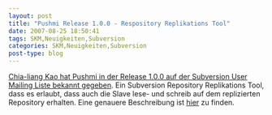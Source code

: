 ```yaml
---
layout: post
title: "Pushmi Release 1.0.0 - Respository Replikations Tool"
date: 2007-08-25 18:50:41
tags: SKM,Neuigkeiten,Subversion
categories: SKM,Neuigkeiten,Subversion
post-type: blog
---
```

<a href="http://subversion.tigris.org/servlets/ReadMsg?list=users&msgNo=69347">Chia-liang Kao hat Pushmi in der Release 1.0.0 auf der Subversion User Mailing Liste bekannt gegeben</a>. Ein Subversion Repository Replikations Tool, dass es erlaubt, dass auch die Slave lese- und schreib auf dem replizierten Repository erhalten. Eine genauere Beschreibung ist <a href="http://search.cpan.org/dist/Pushmi/lib/Pushmi.pm">hier</a> zu finden.
